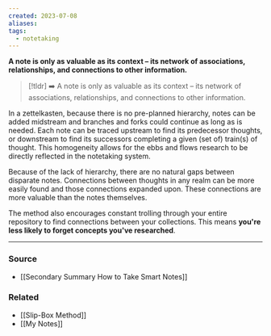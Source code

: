 ```yaml
---
created: 2023-07-08
aliases: 
tags:
  - notetaking
---
```

**A note is only as valuable as its context – its network of associations, relationships, and connections to other information.**

> [!tldr] ➡️ A note is only as valuable as its context – its network of associations, relationships, and connections to other information.

In a zettelkasten, because there is no pre-planned hierarchy, notes can be added midstream and branches and forks could continue as long as is needed. Each note can be traced upstream to find its predecessor thoughts, or downstream to find its successors completing a given (set of) train(s) of thought. This homogeneity allows for the ebbs and flows research to be directly reflected in the notetaking system. 

Because of the lack of hierarchy, there are no natural gaps between disparate notes. Connections between thoughts in any realm can be more easily found and those connections expanded upon. These connections are more valuable than the notes themselves. 

The method also encourages constant trolling through your entire repository to find connections between your collections. This means **you're less likely to forget concepts you've researched**.

****
### Source
- [[Secondary Summary How to Take Smart Notes]]

### Related
- [[Slip-Box Method]]
- [[My Notes]]